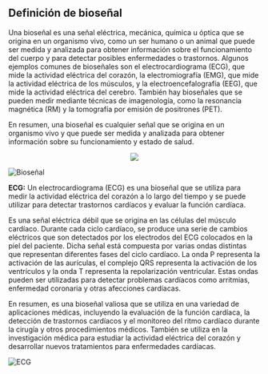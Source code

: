 ## Definición de bioseñal

Una bioseñal es una señal eléctrica, mecánica, química u óptica que se origina en un organismo vivo, como un ser humano o un animal que puede ser medida y analizada para obtener
información sobre el funcionamiento del cuerpo y para detectar posibles enfermedades o trastornos.
Algunos ejemplos comunes de bioseñales son el electrocardiograma (ECG), que mide la actividad eléctrica del corazón, la electromiografía (EMG), que mide 
la actividad eléctrica de los músculos, y la electroencefalografía (EEG), que mide la actividad eléctrica del cerebro. También hay bioseñales que se pueden medir 
mediante técnicas de imagenología, como la resonancia magnética (RM) y la tomografía por emisión de positrones (PET).

En resumen, una bioseñal es cualquier señal que se origina en un organismo vivo y que puede ser medida y analizada para obtener información sobre su 
funcionamiento y estado de salud.

<p align="center"> 
<img src="https://cdn.slidesharecdn.com/ss_thumbnails/biosealesalex-111106182529-phpapp02-thumbnail.jpg?width=600&height=600&fit=bounds" align="center">
</p>

![Bioseñal](https://cdn.slidesharecdn.com/ss_thumbnails/biosealesalex-111106182529-phpapp02-thumbnail.jpg?width=600&height=600&fit=bounds)

**ECG:**
Un electrocardiograma (ECG) es una bioseñal que se utiliza para medir la actividad eléctrica del corazón a lo largo del tiempo y se puede utilizar para detectar trastornos cardíacos y evaluar la función cardíaca.

Es una señal eléctrica débil que se origina en las células del músculo cardíaco. Durante cada ciclo cardíaco, se produce una serie de cambios eléctricos que son detectados por los electrodos del ECG colocados en la piel del paciente. Dicha señal está compuesta por varias ondas distintas que representan diferentes fases del ciclo cardíaco. La onda P representa la activación de las aurículas, el complejo QRS representa la activación de los ventrículos y la onda T representa la repolarización ventricular. Estas ondas pueden ser utilizadas para detectar problemas cardíacos como arritmias, enfermedad coronaria y otras afecciones cardíacas.

En resumen, es una bioseñal valiosa que se utiliza en una variedad de aplicaciones médicas, incluyendo la evaluación de la función cardíaca, la detección de trastornos cardíacos y el monitoreo del ritmo cardíaco durante la cirugía y otros procedimientos médicos. También se utiliza en la investigación médica para estudiar la actividad eléctrica del corazón y desarrollar nuevos tratamientos para enfermedades cardíacas.


![ECG](https://content.healthwise.net/resources/13.6/es-us/media/medical/hw/s_h9991262_001_2.jpg)




